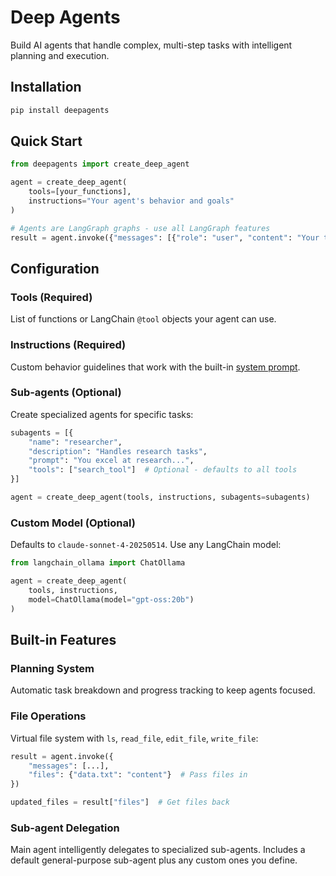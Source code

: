 # Deep Agents

Build AI agents that handle complex, multi-step tasks with intelligent planning and execution.

## Installation

```bash
pip install deepagents
```

## Quick Start

```python
from deepagents import create_deep_agent

agent = create_deep_agent(
    tools=[your_functions],
    instructions="Your agent's behavior and goals"
)

# Agents are LangGraph graphs - use all LangGraph features
result = agent.invoke({"messages": [{"role": "user", "content": "Your task"}]})
```

## Configuration

### Tools (Required)
List of functions or LangChain `@tool` objects your agent can use.

### Instructions (Required)
Custom behavior guidelines that work with the built-in [system prompt]([src/deepagents/prompts.py](https://github.com/hwchase17/deepagents/blob/master/src/deepagents/prompts.py)).

### Sub-agents (Optional)
Create specialized agents for specific tasks:

```python
subagents = [{
    "name": "researcher",
    "description": "Handles research tasks", 
    "prompt": "You excel at research...",
    "tools": ["search_tool"]  # Optional - defaults to all tools
}]

agent = create_deep_agent(tools, instructions, subagents=subagents)
```

### Custom Model (Optional)
Defaults to `claude-sonnet-4-20250514`. Use any LangChain model:

```python
from langchain_ollama import ChatOllama

agent = create_deep_agent(
    tools, instructions, 
    model=ChatOllama(model="gpt-oss:20b")
)
```

## Built-in Features

### Planning System
Automatic task breakdown and progress tracking to keep agents focused.

### File Operations
Virtual file system with `ls`, `read_file`, `edit_file`, `write_file`:

```python
result = agent.invoke({
    "messages": [...],
    "files": {"data.txt": "content"}  # Pass files in
})

updated_files = result["files"]  # Get files back
```

### Sub-agent Delegation  
Main agent intelligently delegates to specialized sub-agents. Includes a default general-purpose sub-agent plus any custom ones you define.